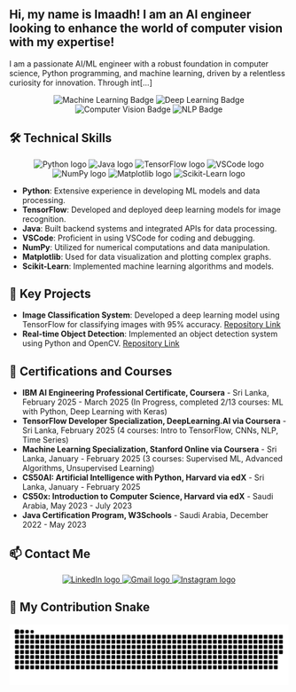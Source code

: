 <h2 align="left">Hi, my name is Imaadh! I am an AI engineer looking to enhance the world of computer vision with my expertise!</h2>

<p align="left">I am a passionate AI/ML engineer with a robust foundation in computer science, Python programming, and machine learning, driven by a relentless curiosity for innovation. Through int[...]</p>

<div align="center">
  <img src="https://img.shields.io/badge/Machine%20Learning-Expert-blue" alt="Machine Learning Badge"/>
  <img src="https://img.shields.io/badge/Deep%20Learning-Expert-yellow" alt="Deep Learning Badge"/>
  <img src="https://img.shields.io/badge/Computer%20Vision-Expert-green" alt="Computer Vision Badge"/>
  <img src="https://img.shields.io/badge/NLP-Expert-red" alt="NLP Badge"/>
</div>

## 🛠️ Technical Skills
<div align="center">
  <img src="https://cdn.jsdelivr.net/gh/devicons/devicon/icons/python/python-original.svg" height="40" alt="Python logo" />
  <img src="https://cdn.jsdelivr.net/gh/devicons/devicon/icons/java/java-original.svg" height="40" alt="Java logo" />
  <img src="https://cdn.jsdelivr.net/gh/devicons/devicon/icons/tensorflow/tensorflow-original.svg" height="40" alt="TensorFlow logo" />
  <img src="https://cdn.jsdelivr.net/gh/devicons/devicon/icons/vscode/vscode-original.svg" height="40" alt="VSCode logo" />
  <img src="https://cdn.jsdelivr.net/gh/devicons/devicon/icons/numpy/numpy-original.svg" height="40" alt="NumPy logo" />
  <img src="https://cdn.jsdelivr.net/gh/devicons/devicon/icons/matplotlib/matplotlib-original.svg" height="40" alt="Matplotlib logo" />
  <img src="https://upload.wikimedia.org/wikipedia/commons/0/05/Scikit_learn_logo_small.svg" height="40" alt="Scikit-Learn logo" />
</div>
<ul>
  <li><b>Python</b>: Extensive experience in developing ML models and data processing.</li>
  <li><b>TensorFlow</b>: Developed and deployed deep learning models for image recognition.</li>
  <li><b>Java</b>: Built backend systems and integrated APIs for data processing.</li>
  <li><b>VSCode</b>: Proficient in using VSCode for coding and debugging.</li>
  <li><b>NumPy</b>: Utilized for numerical computations and data manipulation.</li>
  <li><b>Matplotlib</b>: Used for data visualization and plotting complex graphs.</li>
  <li><b>Scikit-Learn</b>: Implemented machine learning algorithms and models.</li>
</ul>

## 🌟 Key Projects
- **Image Classification System**: Developed a deep learning model using TensorFlow for classifying images with 95% accuracy. [Repository Link](#)
- **Real-time Object Detection**: Implemented an object detection system using Python and OpenCV. [Repository Link](#)

## 📜 Certifications and Courses
- **IBM AI Engineering Professional Certificate, Coursera** - Sri Lanka, February 2025 - March 2025 (In Progress, completed 2/13 courses: ML with Python, Deep Learning with Keras)
- **TensorFlow Developer Specialization, DeepLearning.AI via Coursera** - Sri Lanka, February 2025 (4 courses: Intro to TensorFlow, CNNs, NLP, Time Series)
- **Machine Learning Specialization, Stanford Online via Coursera** - Sri Lanka, January - February 2025 (3 courses: Supervised ML, Advanced Algorithms, Unsupervised Learning)
- **CS50AI: Artificial Intelligence with Python, Harvard via edX** - Sri Lanka, January - February 2025
- **CS50x: Introduction to Computer Science, Harvard via edX** - Saudi Arabia, May 2023 - July 2023
- **Java Certification Program, W3Schools** - Saudi Arabia, December 2022 - May 2023

## 📫 Contact Me
<div align="center">
  <a href="https://www.linkedin.com/in/imaadh-renosh-007aba348">
    <img src="https://img.shields.io/badge/LinkedIn-0077B5?logo=linkedin&logoColor=white&style=for-the-badge" height="35" alt="LinkedIn logo" />
  </a>
  <a href="mailto:imaadhrenosh@gmail.com">
    <img src="https://img.shields.io/badge/Gmail-D14836?logo=gmail&logoColor=white&style=for-the-badge" height="35" alt="Gmail logo" />
  </a>
  <a href="https://www.instagram.com/im44dh">
    <img src="https://img.shields.io/badge/Instagram-E4405F?logo=instagram&logoColor=white&style=for-the-badge" height="35" alt="Instagram logo" />
  </a>
</div>

## 🐍 My Contribution Snake
![github-snake](https://raw.githubusercontent.com/ImaadhRenosh/Github-Project-Portfolio/output/github-snake.svg)
